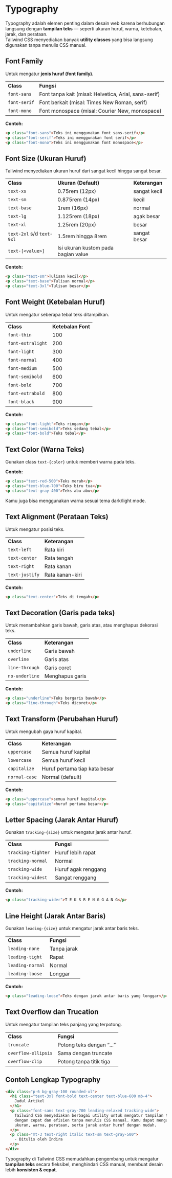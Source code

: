 # Typography

Typography adalah elemen penting dalam desain web karena berhubungan langsung dengan **tampilan teks** — seperti ukuran huruf, warna, ketebalan, jarak, dan perataan.  
Tailwind CSS menyediakan banyak **utility classes** yang bisa langsung digunakan tanpa menulis CSS manual.

## Font Family

Untuk mengatur **jenis huruf (font family)**.

<table><tbody><tr><td><strong>Class</strong></td><td><strong>Fungsi</strong></td></tr><tr><td><code>font-sans</code></td><td>Font tanpa kait (misal: Helvetica, Arial, sans-serif)</td></tr><tr><td><code>font-serif</code></td><td>Font berkait (misal: Times New Roman, serif)</td></tr><tr><td><code>font-mono</code></td><td>Font monospace (misal: Courier New, monospace)</td></tr></tbody></table>

**Contoh:**

```html
<p class="font-sans">Teks ini menggunakan font sans-serif</p>
<p class="font-serif">Teks ini menggunakan font serif</p>
<p class="font-mono">Teks ini menggunakan font monospace</p>
```

## Font Size (Ukuran Huruf)

Tailwind menyediakan ukuran huruf dari sangat kecil hingga sangat besar.

<table><tbody><tr><td><strong>Class</strong></td><td><strong>Ukuran (Default)</strong></td><td><strong>Keterangan</strong></td></tr><tr><td><code>text-xs</code></td><td>0.75rem (12px)</td><td>sangat kecil</td></tr><tr><td><code>text-sm</code></td><td>0.875rem (14px)</td><td>kecil</td></tr><tr><td><code>text-base</code></td><td>1rem (16px)</td><td>normal</td></tr><tr><td><code>text-lg</code></td><td>1.125rem (18px)</td><td>agak besar</td></tr><tr><td><code>text-xl</code></td><td>1.25rem (20px)</td><td>besar</td></tr><tr><td><code>text-2xl</code> s/d <code>text-9xl</code></td><td>1.5rem hingga 8rem</td><td>sangat besar</td></tr><tr><td><code>text-[&lt;value&gt;]</code></td><td>Isi ukuran kustom pada bagian value</td><td>&nbsp;</td></tr></tbody></table>

**Contoh:**

```html
<p class="text-sm">Tulisan kecil</p>
<p class="text-base">Tulisan normal</p>
<p class="text-3xl">Tulisan besar</p>
```

## Font Weight (Ketebalan Huruf)

Untuk mengatur seberapa tebal teks ditampilkan.

<table><tbody><tr><td><strong>Class</strong></td><td><strong>Ketebalan Font</strong></td></tr><tr><td><code>font-thin</code></td><td>100</td></tr><tr><td><code>font-extralight</code></td><td>200</td></tr><tr><td><code>font-light</code></td><td>300</td></tr><tr><td><code>font-normal</code></td><td>400</td></tr><tr><td><code>font-medium</code></td><td>500</td></tr><tr><td><code>font-semibold</code></td><td>600</td></tr><tr><td><code>font-bold</code></td><td>700</td></tr><tr><td><code>font-extrabold</code></td><td>800</td></tr><tr><td><code>font-black</code></td><td>900</td></tr></tbody></table>

**Contoh:**

```html
<p class="font-light">Teks ringan</p>
<p class="font-semibold">Teks sedang tebal</p>
<p class="font-bold">Teks tebal</p>
```

## Text Color (Warna Teks)

Gunakan class `text-{color}` untuk memberi warna pada teks.

**Contoh:**

```html
<p class="text-red-500">Teks merah</p>
<p class="text-blue-700">Teks biru tua</p>
<p class="text-gray-400">Teks abu-abu</p>
```

Kamu juga bisa menggunakan warna sesuai tema dark/light mode.

## Text Alignment (Perataan Teks)

Untuk mengatur posisi teks.

<table><tbody><tr><td><strong>Class</strong></td><td><strong>Keterangan</strong></td></tr><tr><td><code>text-left</code></td><td>Rata kiri</td></tr><tr><td><code>text-center</code></td><td>Rata tengah</td></tr><tr><td><code>text-right</code></td><td>Rata kanan</td></tr><tr><td><code>text-justify</code></td><td>Rata kanan-kiri</td></tr></tbody></table>

**Contoh:**

```html
<p class="text-center">Teks di tengah</p>
```

## Text Decoration (Garis pada teks)

Untuk menambahkan garis bawah, garis atas, atau menghapus dekorasi teks.

<table><tbody><tr><td><strong>Class</strong></td><td><strong>Keterangan</strong></td></tr><tr><td><code>underline</code></td><td>Garis bawah</td></tr><tr><td><code>overline</code></td><td>Garis atas</td></tr><tr><td><code>line-through</code></td><td>Garis coret</td></tr><tr><td><code>no-underline</code></td><td>Menghapus garis</td></tr></tbody></table>

**Contoh:**

```html
<p class="underline">Teks bergaris bawah</p>
<p class="line-through">Teks dicoret</p>
```

## Text Transform (Perubahan Huruf)

Untuk mengubah gaya huruf kapital.

<table><tbody><tr><td><strong>Class</strong></td><td><strong>Keterangan</strong></td></tr><tr><td><code>uppercase</code></td><td>Semua huruf kapital</td></tr><tr><td><code>lowercase</code></td><td>Semua huruf kecil</td></tr><tr><td><code>capitalize</code></td><td>Huruf pertama tiap kata besar</td></tr><tr><td><code>normal-case</code></td><td>Normal (default)</td></tr></tbody></table>

**Contoh:**

```html
<p class="uppercase">semua huruf kapital</p>
<p class="capitalize">huruf pertama besar</p>
```

## Letter Spacing (Jarak Antar Huruf)

Gunakan `tracking-{size}` untuk mengatur jarak antar huruf.

<table><tbody><tr><td><strong>Class</strong></td><td><strong>Fungsi</strong></td></tr><tr><td><code>tracking-tighter</code></td><td>Huruf lebih rapat</td></tr><tr><td><code>tracking-normal</code></td><td>Normal</td></tr><tr><td><code>tracking-wide</code></td><td>Huruf agak renggang</td></tr><tr><td><code>tracking-widest</code></td><td>Sangat renggang</td></tr></tbody></table>

**Contoh:**

```html
<p class="tracking-wider">T E K S R E N G G A N G</p>
```

## Line Height (Jarak Antar Baris)

Gunakan `leading-{size}` untuk mengatur jarak antar baris teks.

<table><tbody><tr><td><strong>Class</strong></td><td><strong>Fungsi</strong></td></tr><tr><td><code>leading-none</code></td><td>Tanpa jarak</td></tr><tr><td><code>leading-tight</code></td><td>Rapat</td></tr><tr><td><code>leading-normal</code></td><td>Normal</td></tr><tr><td><code>leading-loose</code></td><td>Longgar</td></tr></tbody></table>

**Contoh:**

```html
<p class="leading-loose">Teks dengan jarak antar baris yang longgar</p>
```

## Text Overflow dan Trucation

Untuk mengatur tampilan teks panjang yang terpotong.

<table><tbody><tr><td><strong>Class</strong></td><td><strong>Fungsi</strong></td></tr><tr><td><code>truncate</code></td><td>Potong teks dengan “...”</td></tr><tr><td><code>overflow-ellipsis</code></td><td>Sama dengan truncate</td></tr><tr><td><code>overflow-clip</code></td><td>Potong tanpa titik tiga</td></tr></tbody></table>

## Contoh Lengkap Typography

```html
<div class="p-6 bg-gray-100 rounded-xl">
  <h1 class="text-3xl font-bold text-center text-blue-600 mb-4">
    Judul Artikel
  </h1>
  <p class="font-sans text-gray-700 leading-relaxed tracking-wide">
    Tailwind CSS menyediakan berbagai utility untuk mengatur tampilan teks
    dengan cepat dan efisien tanpa menulis CSS manual. Kamu dapat mengubah
    ukuran, warna, perataan, serta jarak antar huruf dengan mudah.
  </p>
  <p class="mt-3 text-right italic text-sm text-gray-500">
    - Ditulis oleh Indira
  </p>
</div>
```

Typography di Tailwind CSS memudahkan pengembang untuk mengatur **tampilan teks** secara fleksibel, menghindari CSS manual, membuat desain lebih **konsisten & cepat**.
